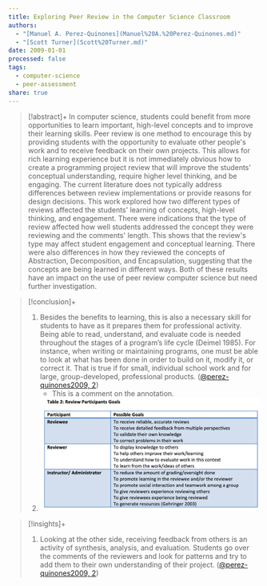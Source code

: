 ```yaml
---
title: Exploring Peer Review in the Computer Science Classroom
authors:
  - "[Manuel A. Perez-Quinones](Manuel%20A.%20Perez-Quinones.md)"
  - "[Scott Turner](Scott%20Turner.md)"
date: 2009-01-01
processed: false
tags:
  - computer-science
  - peer-assessment
share: true
---
```


> [!abstract]+
> In computer science, students could benefit from more opportunities to learn important, high-level concepts and to improve their learning skills. Peer review is one method to encourage this by providing students with the opportunity to evaluate other people's work and to receive feedback on their own projects. This allows for rich learning experience but it is not immediately obvious how to create a programming project review that will improve the students' conceptual understanding, require higher level thinking, and be engaging. The current literature does not typically address differences between review implementations or provide reasons for design decisions. This work explored how two different types of reviews affected the students' learning of concepts, high-level thinking, and engagement. There were indications that the type of review affected how well students addressed the concept they were reviewing and the comments' length. This shows that the review's type may affect student engagement and conceptual learning. There were also differences in how they reviewed the concepts of Abstraction, Decomposition, and Encapsulation, suggesting that the concepts are being learned in different ways. Both of these results have an impact on the use of peer review computer science but need further investigation.



> [!conclusion]+ 
> 1. Besides the benefits to learning, this is also a necessary skill for students to have as it prepares them for professional activity. Being able to read, understand, and evaluate code is needed throughout the stages of a program’s life cycle (Deimel 1985). For instance, when writing or maintaining programs, one must be able to look at what has been done in order to build on it, modify it, or correct it. That is true if for small, individual school work and for large, group-developed, professional products. ([@perez-quinones2009, 2](zotero://open-pdf/library/items/B5G9BM7Q?page=2&annotation=Z6IBHDA2))
>    - This is a comment on the annotation.
> 2. ![perez-quinones2009-18-x59-y257](./Assets/perez-quinones2009/perez-quinones2009-18-x59-y257.png)

> [!insights]+ 
> 1. Looking at the other side, receiving feedback from others is an activity of synthesis, analysis, and evaluation. Students go over the comments of the reviewers and look for patterns and try to add them to their own understanding of their project. ([@perez-quinones2009, 2](zotero://open-pdf/library/items/B5G9BM7Q?page=2&annotation=FCKD2CVC))

